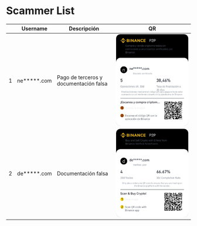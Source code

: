 # Scammer List

| | Username | Descripción | QR |
| ----------- | ----------- | ----------- | ----------- |
| 1 | ne\*\*\*\*\*.com | Pago de terceros y documentación falsa | ![ne*****.com QR](/QRs/1.jpeg) |
| 2 | de\*\*\*\*\*.com | Documentación falsa | ![de*****.com QR](/QRs/2.jpeg) |
